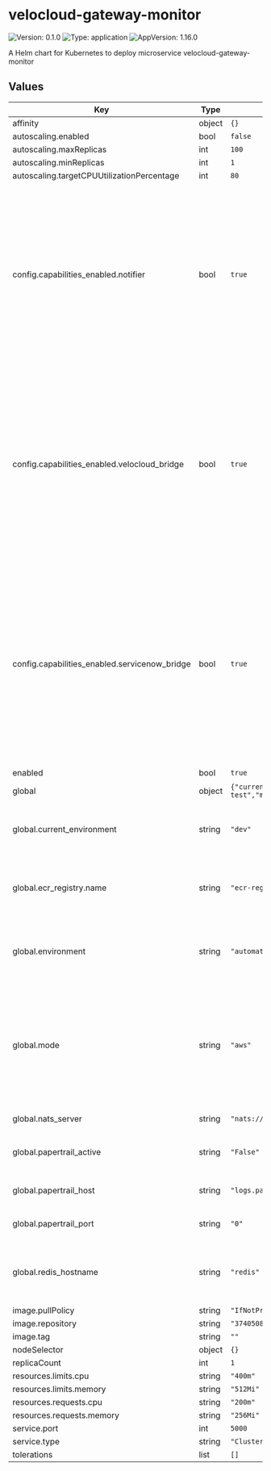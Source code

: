 # velocloud-gateway-monitor

![Version: 0.1.0](https://img.shields.io/badge/Version-0.1.0-informational?style=flat-square) ![Type: application](https://img.shields.io/badge/Type-application-informational?style=flat-square) ![AppVersion: 1.16.0](https://img.shields.io/badge/AppVersion-1.16.0-informational?style=flat-square)

A Helm chart for Kubernetes to deploy microservice velocloud-gateway-monitor

## Values

| Key                                           | Type   | Default                                                                                                                                                                                                                                                                  | Description                                                                                                                                                                                                                                    |
|-----------------------------------------------|--------|--------------------------------------------------------------------------------------------------------------------------------------------------------------------------------------------------------------------------------------------------------------------------|------------------------------------------------------------------------------------------------------------------------------------------------------------------------------------------------------------------------------------------------|
| affinity                                      | object | `{}`                                                                                                                                                                                                                                                                     |                                                                                                                                                                                                                                                |
| autoscaling.enabled                           | bool   | `false`                                                                                                                                                                                                                                                                  |                                                                                                                                                                                                                                                |
| autoscaling.maxReplicas                       | int    | `100`                                                                                                                                                                                                                                                                    |                                                                                                                                                                                                                                                |
| autoscaling.minReplicas                       | int    | `1`                                                                                                                                                                                                                                                                      |                                                                                                                                                                                                                                                |
| autoscaling.targetCPUUtilizationPercentage    | int    | `80`                                                                                                                                                                                                                                                                     |                                                                                                                                                                                                                                                |
| config.capabilities_enabled.notifier          | bool   | `true`                                                                                                                                                                                                                                                                   | Indicate is notifier is going to be activated. If it is true an initContainer will be created in the velocloud-gateway-monitor deployment that will wait until the notifier service responds correctly to healthcheck calls.                   |
| config.capabilities_enabled.velocloud_bridge  | bool   | `true`                                                                                                                                                                                                                                                                   | Indicate is velocloud-bridge is going to be activated. If it is true an initContainer will be created in the velocloud-gateway-monitor deployment that will wait until the velocloud-bridge service responds correctly to healthcheck calls.   |
| config.capabilities_enabled.servicenow_bridge | bool   | `true`                                                                                                                                                                                                                                                                  | Indicate is servicenow-bridge is going to be activated. If it is true an initContainer will be created in the velocloud-gateway-monitor deployment that will wait until the servicenow-bridge service responds correctly to healthcheck calls. |
| enabled                                       | bool   | `true`                                                                                                                                                                                                                                                                   |                                                                                                                                                                                                                                                |
| global                                        | object | `{"current_environment":"dev","ecr_registry":{"name":"ecr-registry"},"environment":"automation-test","mode":"aws","nats_server":"nats://nats:4222","papertrail_active":"False","papertrail_host":"logs.papertrailapp.com","papertrail_port":"0","redis_hostname":"redis"}` | Global configuration                                                                                                                                                                                                                           |
| global.current_environment                    | string | `"dev"`                                                                                                                                                                                                                                                                  | Name of environment for EKS cluster and network resources                                                                                                                                                                                      |
| global.ecr_registry.name                      | string | `"ecr-registry"`                                                                                                                                                                                                                                                         | Name of the imagePullSecret created to access the images stored in ECR.                                                                                                                                                                        |
| global.environment                            | string | `"automation-test"`                                                                                                                                                                                                                                                      | Name of environment for helm charts and redis elasticaches used                                                                                                                                                                                |
| global.mode                                   | string | `"aws"`                                                                                                                                                                                                                                                                  | Indicates if the helm chart will be displayed in an aws or local environment, in case it is local, a specific imagePullSecret will be used to access the images stored in ECR.                                                                 |
| global.nats_server                            | string | `"nats://nats:4222"`                                                                                                                                                                                                                                                     | NATS cluster endpoint                                                                                                                                                                                                                          |
| global.papertrail_active                      | string | `"False"`                                                                                                                                                                                                                                                                | Indicates if the logs will be sent to papertrail or not.                                                                                                                                                                                       |
| global.papertrail_host                        | string | `"logs.papertrailapp.com"`                                                                                                                                                                                                                                               | Papertrail host to which the logs will be sent                                                                                                                                                                                                 |
| global.papertrail_port                        | string | `"0"`                                                                                                                                                                                                                                                                    | Papertrail port to which the logs will be sent                                                                                                                                                                                                 |
| global.redis_hostname                         | string | `"redis"`                                                                                                                                                                                                                                                                | Redis Hostname used to store heavy NATS messages (>1MB)                                                                                                                                                                                        |
| image.pullPolicy                              | string | `"IfNotPresent"`                                                                                                                                                                                                                                                         |                                                                                                                                                                                                                                                |
| image.repository                              | string | `"374050862540.dkr.ecr.us-east-1.amazonaws.com/velocloud-gateway-monitor"`                                                                                                                                                                                               |                                                                                                                                                                                                                                                |
| image.tag                                     | string | `""`                                                                                                                                                                                                                                                                     |                                                                                                                                                                                                                                                |
| nodeSelector                                  | object | `{}`                                                                                                                                                                                                                                                                     |                                                                                                                                                                                                                                                |
| replicaCount                                  | int    | `1`                                                                                                                                                                                                                                                                      |                                                                                                                                                                                                                                                |
| resources.limits.cpu                          | string | `"400m"`                                                                                                                                                                                                                                                                 |                                                                                                                                                                                                                                                |
| resources.limits.memory                       | string | `"512Mi"`                                                                                                                                                                                                                                                                |                                                                                                                                                                                                                                                |
| resources.requests.cpu                        | string | `"200m"`                                                                                                                                                                                                                                                                 |                                                                                                                                                                                                                                                |
| resources.requests.memory                     | string | `"256Mi"`                                                                                                                                                                                                                                                                |                                                                                                                                                                                                                                                |
| service.port                                  | int    | `5000`                                                                                                                                                                                                                                                                   |                                                                                                                                                                                                                                                |
| service.type                                  | string | `"ClusterIP"`                                                                                                                                                                                                                                                            |                                                                                                                                                                                                                                                |
| tolerations                                   | list   | `[]`                                                                                                                                                                                                                                                                     |                                                                                                                                                                                                                                                |

